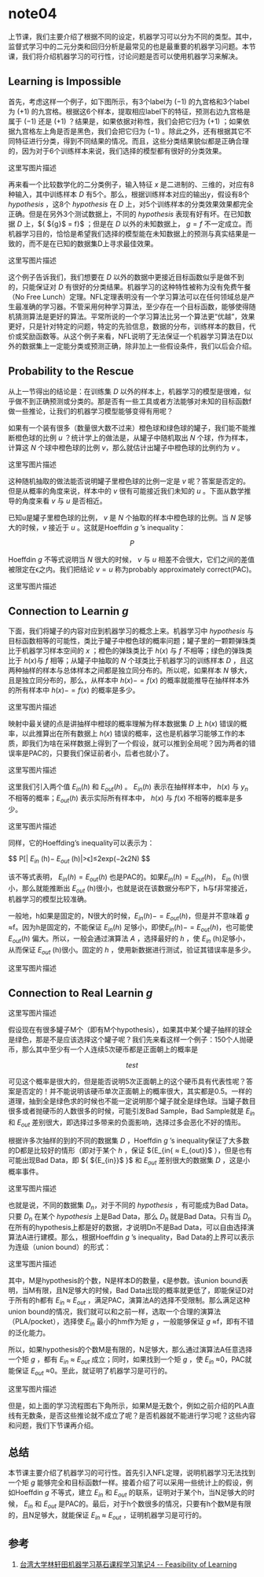 # note04

上节课，我们主要介绍了根据不同的设定，机器学习可以分为不同的类型。其中，监督式学习中的二元分类和回归分析是最常见的也是最重要的机器学习问题。本节课，我们将介绍机器学习的可行性，讨论问题是否可以使用机器学习来解决。

## Learning is Impossible

首先，考虑这样一个例子，如下图所示，有3个label为 ${(-1)}$ 的九宫格和3个label为 ${(+1)}$ 的九宫格。根据这6个样本，提取相应label下的特征，预测右边九宫格是属于 ${(-1)}$ 还是 ${(+1)}$ ？结果是，如果依据对称性，我们会把它归为 ${(+1)}$ ；如果依据九宫格左上角是否是黑色，我们会把它归为 ${(-1)}$ 。除此之外，还有根据其它不同特征进行分类，得到不同结果的情况。而且，这些分类结果貌似都是正确合理的，因为对于6个训练样本来说，我们选择的模型都有很好的分类效果。

这里写图片描述

再来看一个比较数学化的二分类例子，输入特征 ${x}$ 是二进制的、三维的，对应有8种输入，其中训练样本 ${D}$ 有5个。那么，根据训练样本对应的输出y，假设有8个 ${hypothesis}$ ，这8个 ${hypothesis}$ 在 ${D}$ 上，对5个训练样本的分类效果效果都完全正确。但是在另外3个测试数据上，不同的 ${hypothesis}$ 表现有好有坏。在已知数据 ${D}$ 上，${ ${g}$  = f}$ ；但是在 ${D}$ 以外的未知数据上， ${g  = f}$ 不一定成立。而机器学习目的，恰恰是希望我们选择的模型能在未知数据上的预测与真实结果是一致的，而不是在已知的数据集D上寻求最佳效果。

这里写图片描述

这个例子告诉我们，我们想要在 ${D}$ 以外的数据中更接近目标函数似乎是做不到的，只能保证对 ${D}$ 有很好的分类结果。机器学习的这种特性被称为没有免费午餐（No Free Lunch）定理。NFL定理表明没有一个学习算法可以在任何领域总是产生最准确的学习器。不管采用何种学习算法，至少存在一个目标函数，能够使得随机猜测算法是更好的算法。平常所说的一个学习算法比另一个算法更“优越”，效果更好，只是针对特定的问题，特定的先验信息，数据的分布，训练样本的数目，代价或奖励函数等。从这个例子来看，NFL说明了无法保证一个机器学习算法在D以外的数据集上一定能分类或预测正确，除非加上一些假设条件，我们以后会介绍。

## Probability to the Rescue

从上一节得出的结论是：在训练集 ${D}$ 以外的样本上，机器学习的模型是很难，似乎做不到正确预测或分类的。那是否有一些工具或者方法能够对未知的目标函数f做一些推论，让我们的机器学习模型能够变得有用呢？

如果有一个装有很多（数量很大数不过来）橙色球和绿色球的罐子，我们能不能推断橙色球的比例 ${u}$ ？统计学上的做法是，从罐子中随机取出 ${N}$ 个球，作为样本，计算这 ${N}$ 个球中橙色球的比例 ${v}$，那么就估计出罐子中橙色球的比例约为 ${v}$ 。

这里写图片描述

这种随机抽取的做法能否说明罐子里橙色球的比例一定是 ${v}$ 呢？答案是否定的。但是从概率的角度来说，样本中的 ${v}$ 很有可能接近我们未知的 ${u}$ 。下面从数学推导的角度来看 ${v}$ 与 ${u}$ 是否相近。

已知u是罐子里橙色球的比例， ${v}$ 是 ${N}$ 个抽取的样本中橙色球的比例。当 ${N}$ 足够大的时候，${v}$ 接近于 ${u}$ 。这就是Hoeffdin ${g}$ ’s inequality：

$${ P }$$

Hoeffdin ${g}$ 不等式说明当 ${N}$ 很大的时候， ${v}$ 与 ${u}$ 相差不会很大，它们之间的差值被限定在ϵ之内。我们把结论 ${v = u}$ 称为probably approximately correct(PAC)。

这里写图片描述

## Connection to Learnin ${g}$ 

下面，我们将罐子的内容对应到机器学习的概念上来。机器学习中 ${hypothesis}$ 与目标函数相等的可能性，类比于罐子中橙色球的概率问题；罐子里的一颗颗弹珠类比于机器学习样本空间的 ${x}$ ；橙色的弹珠类比于 ${h(x)}$ 与 ${f}$ 不相等；绿色的弹珠类比于 ${h(x)}$与 ${f}$ 相等；从罐子中抽取的 ${N}$ 个球类比于机器学习的训练样本 ${D}$ ，且这两种抽样的样本与总体样本之间都是独立同分布的。所以呢，如果样本 ${N}$ 够大，且是独立同分布的，那么，从样本中 ${h(x) -= f(x)}$ 的概率就能推导在抽样样本外的所有样本中 ${h(x) -= f(x)}$ 的概率是多少。

这里写图片描述

映射中最关键的点是讲抽样中橙球的概率理解为样本数据集 ${D}$ 上 ${h(x)}$ 错误的概率，以此推算出在所有数据上 ${h(x)}$ 错误的概率，这也是机器学习能够工作的本质，即我们为啥在采样数据上得到了一个假设，就可以推到全局呢？因为两者的错误率是PAC的，只要我们保证前者小，后者也就小了。

这里写图片描述

这里我们引入两个值 ${E_{in}(h)}$ 和 ${E_{out}(h)}$ 。 ${E_{in}(h)}$ 表示在抽样样本中， ${h(x)}$ 与 ${y_n}$ 不相等的概率；${E_{out}(h)}$ 表示实际所有样本中， ${h(x)}$ 与 ${f(x)}$ 不相等的概率是多少。

这里写图片描述

同样，它的Hoeffding’s inequality可以表示为：

$$
P[| ${E_{in}}$ (h)− ${E_{out}}$ (h)|>ϵ]≤2exp(−2ϵ2N)
$$

该不等式表明， ${E_{in}(h)=E_{out}(h)}$ 也是PAC的。如果${E_{in}(h)=E_{out}(h)}$， ${E_{in}}$ (h)很小，那么就能推断出 ${E_{out}}$ (h)很小，也就是说在该数据分布P下，h与f非常接近，机器学习的模型比较准确。

一般地，h如果是固定的，N很大的时候，${E_{in}(h)-=E_{out}(h)}$，但是并不意味着 ${g}$ ≈f。因为h是固定的，不能保证 ${E_{in}(h)}$ 足够小，即使${E_{in}(h)-=E_{out}(h)}$，也可能使 ${E_{out}(h)}$ 偏大。所以，一般会通过演算法 ${A}$ ，选择最好的 ${h}$ ，使 ${E_{in}}$ (h)足够小，从而保证 ${E_{out}}$ (h)很小。固定的 ${h}$ ，使用新数据进行测试，验证其错误率是多少。

这里写图片描述

## Connection to Real Learnin ${g}$ 

这里写图片描述

假设现在有很多罐子M个（即有M个hypothesis），如果其中某个罐子抽样的球全是绿色，那是不是应该选择这个罐子呢？我们先来看这样一个例子：150个人抛硬币，那么其中至少有一个人连续5次硬币都是正面朝上的概率是

$$
test
$$

可见这个概率是很大的，但是能否说明5次正面朝上的这个硬币具有代表性呢？答案是否定的！并不能说明该硬币单次正面朝上的概率很大，其实都是0.5。一样的道理，抽到全是绿色求的时候也不能一定说明那个罐子就全是绿色球。当罐子数目很多或者抛硬币的人数很多的时候，可能引发Bad Sample，Bad Sample就是 ${E_{in}}$  和 ${E_{out}}$ 差别很大，即选择过多带来的负面影响，选择过多会恶化不好的情形。

根据许多次抽样的到的不同的数据集 ${D}$ ，Hoeffdin ${g}$ ’s inequality保证了大多数的D都是比较好的情形（即对于某个 ${h}$ ，保证 ${E_{in{ ≈ E_{out}}$ ），但是也有可能出现Bad Data，即 ${ ${E_{in}}$ }$ 和 ${E_{out}}$ 差别很大的数据集 ${D}$ ，这是小概率事件。

这里写图片描述

也就是说，不同的数据集 ${D_n}$，对于不同的 ${hypothesis}$ ，有可能成为Bad Data。只要 ${D_n}$ 在某个 ${hypothesis}$ 上是Bad Data，那么 ${D_n}$ 就是Bad Data。只有当 ${D_n}$ 在所有的hypothesis上都是好的数据，才说明Dn不是Bad Data，可以自由选择演算法A进行建模。那么，根据Hoeffdin ${g}$ ’s inequality，Bad Data的上界可以表示为连级（union bound）的形式：

这里写图片描述

其中，M是hypothesis的个数，N是样本D的数量，ϵ是参数。该union bound表明，当M有限，且N足够大的时候，Bad Data出现的概率就更低了，即能保证D对于所有的h都有 ${E_{in}}$ ≈ ${E_{out}}$ ，满足PAC，演算法A的选择不受限制。那么满足这种union bound的情况，我们就可以和之前一样，选取一个合理的演算法（PLA/pocket），选择使 ${E_{in}}$ 最小的hm作为矩 ${g}$ ，一般能够保证 ${g}$ ≈f，即有不错的泛化能力。

所以，如果hypothesis的个数M是有限的，N足够大，那么通过演算法A任意选择一个矩 ${g}$ ，都有 ${E_{in}}$ ≈ ${E_{out}}$ 成立；同时，如果找到一个矩 ${g}$ ，使 ${E_{in}}$ ≈0，PAC就能保证 ${E_{out}}$ ≈0。至此，就证明了机器学习是可行的。

这里写图片描述

但是，如上面的学习流程图右下角所示，如果M是无数个，例如之前介绍的PLA直线有无数条，是否这些推论就不成立了呢？是否机器就不能进行学习呢？这些内容和问题，我们下节课再介绍。

## 总结

本节课主要介绍了机器学习的可行性。首先引入NFL定理，说明机器学习无法找到一个矩 ${g}$ 能够完全和目标函数f一样。接着介绍了可以采用一些统计上的假设，例如Hoeffdin ${g}$ 不等式，建立 ${E_{in}}$ 和 ${E_{out}}$ 的联系，证明对于某个h，当N足够大的时候， ${E_{in}}$ 和 ${E_{out}}$ 是PAC的。最后，对于h个数很多的情况，只要有h个数M是有限的，且N足够大，就能保证 ${E_{in}}$ ≈ ${E_{out}}$ ，证明机器学习是可行的。

## 参考

1. [ 台湾大学林轩田机器学习基石课程学习笔记4 -- Feasibility of Learning ](http://blog.csdn.net/red_stone1/article/details/71082934)